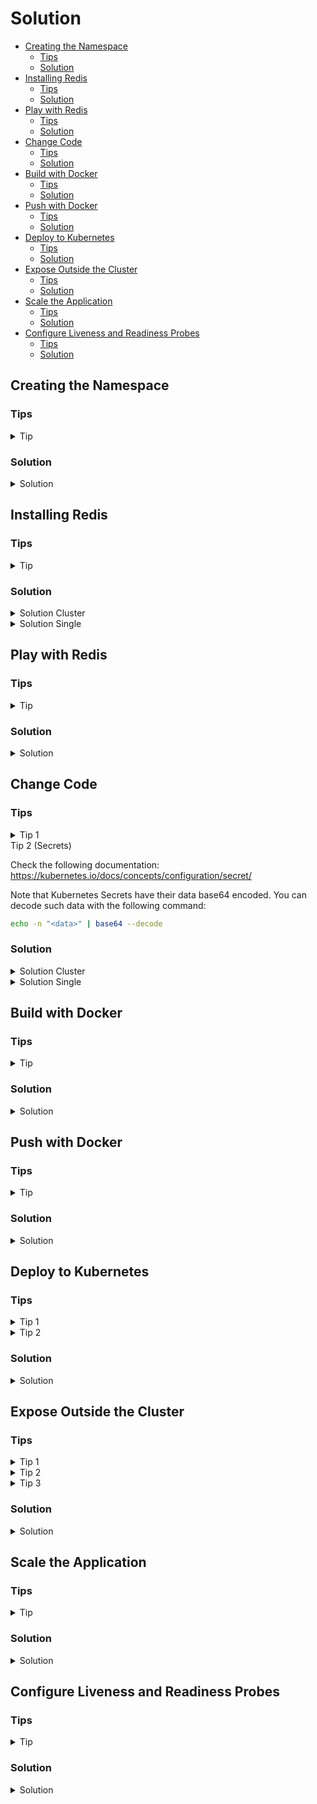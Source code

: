 # Solution

* [Creating the Namespace](#creating-the-namespace)
  * [Tips](#tips)
  * [Solution](#solution)
* [Installing Redis](#installing-redis)
  * [Tips](#tips)
  * [Solution](#solution)
* [Play with Redis](#play-with-redis)
  * [Tips](#tips)
  * [Solution](#solution)
* [Change Code](#change-code)
  * [Tips](#tips)
  * [Solution](#solution)
* [Build with Docker](#build-with-docker)
  * [Tips](#tips)
  * [Solution](#solution)
* [Push with Docker](#push-with-docker)
  * [Tips](#tips)
  * [Solution](#solution)
* [Deploy to Kubernetes](#deploy-to-kubernetes)
  * [Tips](#tips)
  * [Solution](#solution)
* [Expose Outside the Cluster](#expose-outside-the-cluster)
  * [Tips](#tips)
  * [Solution](#solution)
* [Scale the Application](#scale-the-application)
  * [Tips](#tips)
  * [Solution](#solution)
* [Configure Liveness and Readiness Probes](#configure-liveness-and-readiness-probes)
  * [Tips](#tips)
  * [Solution](#solution)

## Creating the Namespace

### Tips

<details>
  <summary>Tip</summary>

In order to create namespaces, you can use `kubectl create`. View `kubectl create -h` for more help.

</details>

### Solution

<details>
  <summary>Solution</summary>

In order to create the namespace, execute:

```bash
kubectl create namespace helm-and-state
```

</details>

## Installing Redis

### Tips

<details>
  <summary>Tip</summary>

Search for Redis Helm Charts. You should find several, such as:

- https://bitnami.com/stack/redis/helm
- https://bitnami.com/stack/redis-cluster/helm

> Make sure you install the helm chart in the correct namespace! If you follow the documentation
> found on the webpages, it might install it in another namespace than `helm-and-state`.

</details>

### Solution

<details>
  <summary>Solution Cluster</summary>


We will install a Redis Sharded cluster. For this we use the Helm chart provided by Bitnami:
https://bitnami.com/stack/redis-cluster/helm

```bash
helm repo add bitnami https://charts.bitnami.com/bitnami
helm install -n helm-and-state jbe-redis bitnami/redis-cluster
```

This installs the Redis Chart with default configuration (3 shards and a single replica per master)
in the `helm-and-state` namespace.

You can inspect these via the dashboard again, or by running:

```
$ kubectl get pods -n helm-and-state
NAME                        READY   STATUS    RESTARTS   AGE
jbe-redis-redis-cluster-3   1/1     Running   0          5m39s
jbe-redis-redis-cluster-1   1/1     Running   0          5m39s
jbe-redis-redis-cluster-0   1/1     Running   0          5m39s
jbe-redis-redis-cluster-4   1/1     Running   0          5m39s
jbe-redis-redis-cluster-5   1/1     Running   0          5m39s
jbe-redis-redis-cluster-2   1/1     Running   0          5m39s
```

This also deployed services:

```
$ kubectl get service -n helm-and-state
NAME                               TYPE        CLUSTER-IP      EXTERNAL-IP   PORT(S)              AGE
jbe-redis-redis-cluster-headless   ClusterIP   None            <none>        6379/TCP,16379/TCP   6m25s
jbe-redis-redis-cluster            ClusterIP   10.43.156.155   <none>        6379/TCP             6m25s
```

We will use the `jbe-redis-redis-cluster-headless` service to talk to our Redis instances. The
reason is that we cannot access the pods directly, so we need to go over a service. However, the
normal service will load-balance across all our instances. What we actually want is to individually
talk to single instances. These can be reached using `<pod>.<headless-service>:<port>` from another
pod in the same namespace.

> See the exposed port (6379) in the service listing output.

</details>

<details>
  <summary>Solution Single</summary>

We will install a Redis single instance (non-sharded master-slave setup). For this we use the Helm
chart provided by Bitnami: https://bitnami.com/stack/redis/helm

```bash
helm repo add bitnami https://charts.bitnami.com/bitnami
helm install -n helm-and-state jbe-redis bitnami/redis
```

This installs the Redis Chart with default configuration (one master, 3 replicas) in the
`helm-and-state` namespace.

You can inspect these via the dashboard again, or by running:

```
$ kubectl get pods -n helm-and-state
NAME                   READY   STATUS    RESTARTS   AGE
jbe-redis-replicas-0   1/1     Running   0          97s
jbe-redis-master-0     1/1     Running   0          97s
jbe-redis-replicas-1   1/1     Running   0          65s
jbe-redis-replicas-2   1/1     Running   0          33s
```

This also deployed services:

```
$ kubectl get service -n helm-and-state
NAME                 TYPE        CLUSTER-IP      EXTERNAL-IP   PORT(S)    AGE
jbe-redis-headless   ClusterIP   None            <none>        6379/TCP   2m28s
jbe-redis-replicas   ClusterIP   10.43.138.227   <none>        6379/TCP   2m28s
jbe-redis-master     ClusterIP   10.43.125.131   <none>        6379/TCP   2m28s
```

We will use the `jbe-redis-master` service to talk to our Redis. This will automatically forward
traffic to the master. Note that in this case we could also use the pod name, as the master was
deployed with a StatefulSet, but if this were a Deployment, which would also make more sense, the
pod name would contain a randomized section. Therefore the Service is a safer bet.

> See the exposed port (6379) in the service listing output.

</details>

## Play with Redis

### Tips

<details>
  <summary>Tip</summary>

Try opening a shell on a pod that is running Redis, and then executing `redis-cli -c` to connect to
Redis. Once you have this open session, play and have fun.

`redis-cli` doc: https://redis.io/topics/rediscli

</details>

### Solution

<details>
  <summary>Solution</summary>

You can for instance log into a pod and execute the `redis-cli` to try writing and reading data from
the cluster. We will use it as a Key/Value store only, but feel free to try as much as you want.

Doc: https://redis.io/documentation

For instance:

```
$ kubectl -n helm-and-state exec -it jbe-redis-redis-cluster-5 -- bash
I have no name!@jbe-redis-redis-cluster-5:/$ redis-cli -c
127.0.0.1:6379> set foo 100
-> Redirected to slot [12182] located at 10.42.2.9:6379
OK
10.42.2.9:6379> append foo xxx
(integer) 6
10.42.2.9:6379> get foo
"100xxx"
10.42.2.9:6379> 3 incr bar
-> Redirected to slot [5061] located at 10.42.1.8:6379
(integer) 1
(integer) 2
(integer) 3
```

I use the `redis-cli` flag `-c` to automatically redirect me to shards that are storing the data I
am accessing. If you do not use it, you will get an error and need to manually connect to the
correct shard. You can see in the Redis output when such redirects happen.

> The `-c` flag is not necessary when using a non-sharded setup. However, in such a case make sure
> you connect to the master.

</details>

## Change Code

### Tips

<details>
  <summary>Tip 1</summary>

Check the following documentation: https://redis.uptrace.dev/#connecting-to-redis-server

If you are using a Redis cluster, check the following documentation:
https://redis.uptrace.dev/cluster/#redis-cluster

In any case, you just need to use the appropriate client (both are already in the code) and modify
the connection string(s).

</details>

  <summary>Tip 2 (Secrets)</summary>

Check the following documentation: https://kubernetes.io/docs/concepts/configuration/secret/

Note that Kubernetes Secrets have their data base64 encoded. You can decode such data with the
following command:

```bash
echo -n "<data>" | base64 --decode
```

</details>

### Solution

<details>
  <summary>Solution Cluster</summary>

This is only meant to make you familiar with the application's behaviour. We could have just as well
made the addresses configurable. Here you only need to change the address with which you will reach
Redis. In reality, you would not hardcode this but provide such addresses via a configuration file
or environment variables.

Note that you will need to chose which client to use based on what helm chart you installed (single
instance or cluster).

In my case, I used a cluster and the pod names were:

```
$ kubectl get pods -n helm-and-state
NAME                        READY   STATUS    RESTARTS   AGE
jbe-redis-redis-cluster-3   1/1     Running   0          5m39s
jbe-redis-redis-cluster-1   1/1     Running   0          5m39s
jbe-redis-redis-cluster-0   1/1     Running   0          5m39s
jbe-redis-redis-cluster-4   1/1     Running   0          5m39s
jbe-redis-redis-cluster-5   1/1     Running   0          5m39s
jbe-redis-redis-cluster-2   1/1     Running   0          5m39s
```

Remember how we need to address these pods via a headless service (see section above). Therefore the
addresses we use are the following:

- `jbe-redis-redis-cluster-0.jbe-redis-redis-cluster-headless:6379`
- `jbe-redis-redis-cluster-1.jbe-redis-redis-cluster-headless:6379`
- `jbe-redis-redis-cluster-2.jbe-redis-redis-cluster-headless:6379`
- `jbe-redis-redis-cluster-3.jbe-redis-redis-cluster-headless:6379`
- `jbe-redis-redis-cluster-4.jbe-redis-redis-cluster-headless:6379`
- `jbe-redis-redis-cluster-5.jbe-redis-redis-cluster-headless:6379`

Moreover, I need to find the password to connect to the cluster. This can be done by listing the
Secret Kubernetes resources in the namespace:

```
$ kubectl -n helm-and-state get secrets
NAME                              TYPE                                  DATA   AGE
default-token-n8h2g               kubernetes.io/service-account-token   3      17h
jbe-redis-redis-cluster           Opaque                                1      17h
sh.helm.release.v1.jbe-redis.v1   helm.sh/release.v1                    1      17h
```

The secret I am interested in is the `jbe-redis-redis-cluster` one. Now I will get the data from it:

```
$ kubectl -n helm-and-state get secret jbe-redis-redis-cluster -o yaml
apiVersion: v1
data:
  redis-password: SnU1TmxlV0EzMg==
kind: Secret
metadata:
  annotations:
    meta.helm.sh/release-name: jbe-redis
    meta.helm.sh/release-namespace: helm-and-state
  creationTimestamp: "2021-08-18T17:18:26Z"
  labels:
    app.kubernetes.io/instance: jbe-redis
    app.kubernetes.io/managed-by: Helm
    app.kubernetes.io/name: redis-cluster
    helm.sh/chart: redis-cluster-6.3.3
  name: jbe-redis-redis-cluster
  namespace: helm-and-state
  resourceVersion: "2694"
  uid: 5b2450dc-21a9-4952-b772-ae1a9f6ff4a6
type: Opaque
```

The data we are interested in is in `.data.redis-password`. Note that this is base64 encoded, so we
need to decode it:

```
$ echo -n "SnU1TmxlV0EzMg==" | base64 --decode
Ju5NleWA32
```

This is the secret I want.

I put those in the code as follows:

```go
rdb := redis.NewClusterClient(&redis.ClusterOptions{
    Addrs: []string{
        "jbe-redis-redis-cluster-0.jbe-redis-redis-cluster-headless:6379",
        "jbe-redis-redis-cluster-1.jbe-redis-redis-cluster-headless:6379",
        "jbe-redis-redis-cluster-2.jbe-redis-redis-cluster-headless:6379",
        "jbe-redis-redis-cluster-3.jbe-redis-redis-cluster-headless:6379",
        "jbe-redis-redis-cluster-4.jbe-redis-redis-cluster-headless:6379",
        "jbe-redis-redis-cluster-5.jbe-redis-redis-cluster-headless:6379",
    },
    Password: "Ju5NleWA32",
})
```

</details>

<details>
  <summary>Solution Single</summary>

Remember the Service `jbe-redis-master` which exposed port `6379`. We can therefore simply use the
address `jbe-redis-master:6379`.

Moreover, I need to find the password to connect to the instance. This can be done by listing the
Secret Kubernetes resources in the namespace:

```
$ kubectl -n helm-and-state get secrets
NAME                              TYPE                                  DATA   AGE
default-token-n8h2g               kubernetes.io/service-account-token   3      17h
jbe-redis-redis-cluster           Opaque                                1      17h
sh.helm.release.v1.jbe-redis.v1   helm.sh/release.v1                    1      17h
```

The secret I am interested in is the `jbe-redis-redis-cluster` one. Now I will get the data from it:

```
$ kubectl -n helm-and-state get secret jbe-redis-redis-cluster -o yaml
apiVersion: v1
data:
  redis-password: SnU1TmxlV0EzMg==
kind: Secret
metadata:
  annotations:
    meta.helm.sh/release-name: jbe-redis
    meta.helm.sh/release-namespace: helm-and-state
  creationTimestamp: "2021-08-18T17:18:26Z"
  labels:
    app.kubernetes.io/instance: jbe-redis
    app.kubernetes.io/managed-by: Helm
    app.kubernetes.io/name: redis-cluster
    helm.sh/chart: redis-cluster-6.3.3
  name: jbe-redis-redis-cluster
  namespace: helm-and-state
  resourceVersion: "2694"
  uid: 5b2450dc-21a9-4952-b772-ae1a9f6ff4a6
type: Opaque
```

The data we are interested in is in `.data.redis-password`. Note that this is base64 encoded, so we
need to decode it:

```
$ echo -n "SnU1TmxlV0EzMg==" | base64 --decode
Ju5NleWA32
```

This is the secret I want.

```go
rdb := redis.NewClient(&redis.Options{
    Addr:     "jbe-redis-master:6379",
    Password: "Ju5NleWA32",
    DB:       0,
})
```

And I commented out the block creating a client for a Redis cluster (lines 23-34).

Moreover, the handler for the readiness probe, I commented out the block from line 68 to 70, and
uncommented line 66.

</details>


## Build with Docker

### Tips

<details>
  <summary>Tip</summary>

Check `docker build -h` for help. You should only need the `-t` flag.

</details>

### Solution

<details>
  <summary>Solution</summary>

You can build your image by executing the following command in `day2/01-helm-and-state`:

```bash
docker build -t k3d-registry-pipeline-cluster.localhost.localhost:5000/helm-and-state:0.1.0 .
```

</details>

## Push with Docker

### Tips

<details>
  <summary>Tip</summary>

Use `docker push`.

</details>

### Solution

<details>
  <summary>Solution</summary>

You can push your image by executing the following command:

```bash
docker push k3d-registry-pipeline-cluster.localhost.localhost:5000/helm-and-state:0.1.0
```

</details>

## Deploy to Kubernetes

### Tips

<details>
  <summary>Tip 1</summary>

We want to use a Deployment because all our servers can be treated exactly the same.

Checkout the documentation: https://kubernetes.io/docs/concepts/workloads/controllers/deployment/

</details>

<details>
  <summary>Tip 2</summary>

Use the following template and adapt the points listed below:

```yaml
apiVersion: apps/v1
kind: Deployment
metadata:
  name: redis-http-api
  namespace: helm-and-state
  labels:
    app: redis-http-api
spec:
  replicas: 1
  selector:
    matchLabels:
      app: redis-http-api
  template:
    metadata:
      labels:
        app: redis-http-api
    spec:
      containers:
      - name: server
        image: nginx:1.14.2
        ports:
        - containerPort: 80
```

We need to adapt:

- the image to use (the one we just built).
- the container port to expose (check the code again if you don't remember which one the server
  binds to).

Then use `kubectl apply` with the `-f` flag to deploy it.

> Or check the help first: `kubectl apply -h`

</details>

### Solution

<details>
  <summary>Solution</summary>

Use the following deployment:

```yaml
apiVersion: apps/v1
kind: Deployment
metadata:
  name: redis-http-api
  namespace: helm-and-state
  labels:
    app: redis-http-api
spec:
  replicas: 1
  selector:
    matchLabels:
      app: redis-http-api
  template:
    metadata:
      labels:
        app: redis-http-api
    spec:
      containers:
      - name: server
        image: k3d-registry-pipeline-cluster.localhost:5000/helm-and-state:0.1.0
        ports:
        - containerPort: 8080
```

Note that we use a single replica within the deployment for now. You could easily use more than one.
Moreover, we added the correct image that we pushed in the step before, and exposed the container
port 8080, as it is the port the server application binds to (you can verify this in the code).
Finally, note that we are deploying this to the same namespace in which we have our Redis cluster
(`helm-and-state`).

Once you have created this file (for instance under `/tmp/deploy.yaml`, you can apply it to your
cluster with `kubectl`.

```bash
kubectl apply -f /tmp/deploy.yaml
```

</details>

## Expose Outside the Cluster

### Tips

<details>
  <summary>Tip 1</summary>

You will need to resources to expose the application outside the cluster. A service and an ingress.

Service documentation: https://kubernetes.io/docs/concepts/services-networking/service/

Ingress documentation: https://kubernetes.io/docs/concepts/services-networking/ingress/

> Note that we do not use an NGINX ingress as is shown in the documentation. We use a Traefik
> ingress controller. This should not affect you, but any NGINX specific annotations within the
> ingress declarations will have no effect.

</details>

<details>
  <summary>Tip 2</summary>

When declaring your service, you will need to define where your traffic gets routed to. This is done
via label selectors. You will need to specify the labels that are on your pods. If you check my
solution from above, this is the `app: redis-http-api` label that I specified under
`.spec.template.metadata.labels` in the deployment.

</details>

<details>
  <summary>Tip 3</summary>

When declaring your ingress, you will need to specify to which service to route the traffic, and
which hostname to use as an access point. In theory you can leave the hostname out of the
configuration, which means all traffic will be routed to the service you specified. However, in a
realistic scenario you would have many ingresses exposing many applications, each under a different
hostname. The hostname we want to expose under is `helm-and-state.localhost`.

</details>


### Solution

<details>
  <summary>Solution</summary>

Let us first define the service:

```yaml
apiVersion: v1
kind: Service
metadata:
  name: redis-http-api-svc
  namespace: helm-and-state
spec:
  selector:
    app: redis-http-api
  ports:
    - protocol: TCP
      port: 8080
      targetPort: 8080
```

We define in the label selector the labels that we declared in our deployment. Therefore the traffic
will be forwarded to any pod within the deployment. Moreover, we specified the container port to
which to route the traffic (`targetPort: 8080`) and which port the service should listen to (we also
used `8080` here for consistency).

We can now check if the service works:

```
# apply the service
$ kubectl apply -f /tmp/service.yaml     # assuming that is where we stored the definition
# check if the service works by exec-ing into a pod that contains curl (redis)
$ kubectl -n helm-and-state exec -it jbe-redis-redis-cluster-1 -- sh
$ curl redis-http-api-svc:8080/liveness
live!
$ curl redis-http-api-svc:8080/readiness
ready!
$ curl redis-http-api-svc:8080/hello
key 'hello' does not exist
$ curl -X PUT -d 'world' redis-http-api-svc:8080/hello
set hello to value world
$ curl redis-http-api-svc:8080/hello
hello=world
```

> Note that if here the `/liveness` or `/readiness` endpoints do not return HTTP code 200, it means
> you made a mistake somewhere in the coding part. If this is the case, go back, find your error,
> build, push, and try again. Note that you should do a version bump on the Docker image every time
> you make a change. You will therefore also need to change your deployment to use your new image!

Now the service is exposed inside the cluster for other applications. However we cannot access it
outside the cluster. For this we will need an ingress resource:

```yaml
apiVersion: networking.k8s.io/v1
kind: Ingress
metadata:
  name: http-redis-api-ingress
  namespace: helm-and-state
spec:
  rules:
    - host: helm-and-state.localhost
      http:
        paths:
          - path: /
        pathType: Prefix
        backend:
          service:
            name: redis-http-api-svc
            port:
              number: 8080
```

Note that I deployed the Ingress resource inside the same namespace as the Service resource, and
reference the service under `.spec.rules[].http.backend.service.name`. Moreover, I provided the host
to be `helm-and-state.localhost`. We provide no port here, as the port is dictated by where the
ingress controller is listening, over which we have no control (this is `9080` in our case, JBE set
this up when the cluster was created). Finally, I provide the port I want to connect to on the
Service. This is `8080` as we used `8080` as well in the Service definition (under
`.spec.ports[].port`).

Once you have applied this, you can simply open your browser in the VM and navigate to
`helm-and-state:9080/hello` and you should see the response of your app.

Nice, we have developed and deployed a fully functional cloud native application, installed its
infrastructure level dependencies and exposed it outside our cluster! Most companies need entire
teams to just to this! You rock! Congratulations!

</details>


## Scale the Application

### Tips

<details>
  <summary>Tip</summary>

Use either `kubectl scale -h` or change directly in your deployment file and reapply it to your
cluster.

</details>

### Solution

<details>
  <summary>Solution</summary>

We will use the `kubectl scale` command. You could also change the `replica` field inside your
deployment configuration and run `kubectl apply -f <file>` again.

```bash
kubectl -n helm-and-state scale deployment redis-http-api --replicas=3
```

Check that the replicas are indeed running:

```
$ kubectl -n helm-and-state get pods
NAME                              READY   STATUS    RESTARTS   AGE
jbe-redis-redis-cluster-3         1/1     Running   2          18h
jbe-redis-redis-cluster-5         1/1     Running   2          18h
jbe-redis-redis-cluster-0         1/1     Running   2          18h
jbe-redis-redis-cluster-2         1/1     Running   2          18h
jbe-redis-redis-cluster-4         1/1     Running   2          18h
jbe-redis-redis-cluster-1         1/1     Running   2          18h
redis-http-api-6bddc8f65f-98p5r   1/1     Running   0          16m
redis-http-api-6bddc8f65f-brl2m   1/1     Running   0          67s
redis-http-api-6bddc8f65f-bhq47   1/1     Running   0          67s
```

As we can see, we now have 3 replicas. The really cool thing is: if any of these crashes, we don't
care! Our service will still be available as Kubernetes will automatically route traffic to the
healthy ones, so "client" will never notice. Moreover, Kubernetes will restart any failed replica so
that we already try to have 3 healthy instances. You could also scale to even more replicas without
an issue (other than your VM might die if you scale to something too big).

Note however that this super easy scaling with high availability and performance scaling included
comes at a cost. We need to develop our application in the correct way. If you tried to do this with
a stateful application for instance, or with an application that takes ages to start and be ready to
serve request, none of this would work.

</details>

## Configure Liveness and Readiness Probes

### Tips

<details>
  <summary>Tip</summary>

Check the following page:
https://kubernetes.io/docs/tasks/configure-pod-container/configure-liveness-readiness-startup-probes/

</details>

### Solution

<details>
  <summary>Solution</summary>

Add the following block to your deployment:

```yaml
livenessProbe:
  httpGet:
    path: /liveness
    port: 8080
  initialDelaySeconds: 1
  periodSeconds: 5
readinessProbe:
  httpGet:
    path: /readiness
    port: 8080
  initialDelaySeconds: 1
  periodSeconds: 3
```

> Note that the initial delay and period can be set to something else. I like to run readiness
> probes relatively often, as they determine whether traffic will be routed to a pod. If my pod is
> not ready to serve requests (for instance because it loses connection to Redis), I want to know
> this as quickly as possible and stop routing traffic to that pod. Hence why I run it more often
> than liveness. Liveness probes are meant to know if the server is running, even if it is not ready
> to serve requests. With this probe, Kubernetes checks every 5 seconds, if my server is responsive,
> and will kill it and start a new one if there is an issue. Note that it might stop sending it
> traffic before killing it because the readiness probe fails before the liveness probe fails.

Now I will get my deployment:

```bash
kubectl -n helm-and-state get deployment redis-http-api -o yaml > /tmp/deploy.yaml
```

There I change it to:

```yaml
apiVersion: apps/v1
kind: Deployment
metadata:
  [redacted]
spec:
  [redacted]
  template:
    metadata:
      creationTimestamp: null
      labels:
        app: redis-http-api
    spec:
      containers:
      - image: k3d-registry-pipeline-cluster.localhost:5000/helm-and-state:0.1.0
        imagePullPolicy: IfNotPresent
        name: server
        livenessProbe:
          httpGet:
            path: /liveness
            port: 8080
          initialDelaySeconds: 1
          periodSeconds: 5
        readinessProbe:
          httpGet:
            path: /readiness
            port: 8080
          initialDelaySeconds: 1
          periodSeconds: 3
        ports:
        - containerPort: 8080
          protocol: TCP
        [redacted]
status:
  [redacted]
```

And apply it to the cluster:

```bash
kubectl apply -f /tmp/deploy.yaml
```

This will restart your containers using a rolling-update to have the new probes configured.

If you want to try out and see them work, try killing your Redis cluster (you can for instance do
this by scaling it down). Once Redis becomes unavailable, our application's readiness probe should
fail and mark the pods as not ready. Therefore traffic will not be fowarded to them anymore.

In my case:

```
# scale down my Redis cluster
$ kubectl -n helm-and-state scale statefulset jbe-redis-redis-cluster --replicas=0
# wait a little then get pods
$ kubectl -n helm-and-state get pods | xsel -bi
NAME                              READY   STATUS    RESTARTS   AGE
redis-http-api-5f895499fb-gl5jj   0/1     Running   0          3m46s
redis-http-api-5f895499fb-2ckts   0/1     Running   0          3m43s
redis-http-api-5f895499fb-txprs   0/1     Running   0          3m47s
```

> Note that the way to need to scale down your cluster depends on whether you deployed a cluster or
> a single replicated instance. In the case of a single replicated instance you will need to scale
> down the master StatefulSet.

> See the `0/1` in the `READY` column of the pods.

Then try to reach the service via your browser. You should see a `Service Unavailable` problem. That
is because all our pods are not ready to serve requests. If this was only the case for a single one
(instead of all three), we could have gotten a response.

Now scale back up and see how your pods are ready again:

```
# scale up my Redis cluster
$ kubectl -n helm-and-state scale statefulset jbe-redis-redis-cluster --replicas=6
# wait a little then get pods
$ kubectl -n helm-and-state get pods | xsel -bi
NAME                              READY   STATUS    RESTARTS   AGE
jbe-redis-redis-cluster-0         1/1     Running   0          101s
jbe-redis-redis-cluster-1         1/1     Running   0          101s
jbe-redis-redis-cluster-4         1/1     Running   0          101s
jbe-redis-redis-cluster-3         1/1     Running   0          101s
jbe-redis-redis-cluster-5         1/1     Running   0          101s
jbe-redis-redis-cluster-2         1/1     Running   0          101s
redis-http-api-5f895499fb-2ckts   1/1     Running   0          6m21s
redis-http-api-5f895499fb-gl5jj   1/1     Running   0          6m24s
redis-http-api-5f895499fb-txprs   1/1     Running   0          6m25s
```

Everything is healthy again, and ready to serve requests.

</details>
